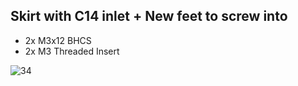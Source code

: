 <h2>Skirt with C14 inlet + New feet to screw into</h2>


* 2x M3x12 BHCS
* 2x M3 Threaded Insert





![34](https://user-images.githubusercontent.com/68461131/139922161-9bd09b6f-c25e-4a86-8df3-361c0a0f05ea.png)



